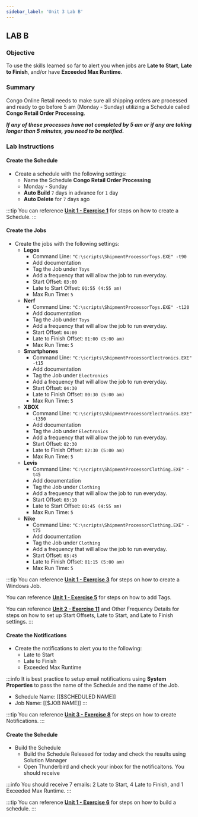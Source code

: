 ```yaml
---
sidebar_label: 'Unit 3 Lab B'
---
```


## LAB B

### Objective

To use the skills learned so far to alert you when jobs are **Late to Start**, **Late to Finish**, and/or have **Exceeded Max Runtime**.

### Summary

Congo Online Retail needs to make sure all shipping orders are processed and ready to go before 5 am (Monday - Sunday) utilizing a Schedule called **Congo Retail Order Processing**.   

**_If any of these processes have not completed by 5 am or if any are taking longer than 5 minutes, you need to be notified._** 

### Lab Instructions

#### Create the Schedule

* Create a schedule with the following settings:
  * Name the Schedule **Congo Retail Order Processing**
  * Monday - Sunday
  * **Auto Build** ```7``` days in advance for ```1``` day
  * **Auto Delete** for ```7``` days ago

:::tip
You can reference [**Unit 1 - Exercise 1**](./Unit%201%20Exercise%201.md) for steps on how to create a Schedule.
:::

#### Create the Jobs

* Create the jobs with the following settings:
  * **Legos**
    * Command Line: ```"C:\scripts\ShipmentProcessorToys.EXE" -t90```
    * Add documentation
    * Tag the Job under ```Toys```
    * Add a frequency that will allow the job to run everyday.
    * Start Offset: ```03:00```
    * Late to Start Offset: ```01:55 (4:55 am)```
    * Max Run Time: ```5```
  * **Nerf**
    * Command Line: ```"C:\scripts\ShipmentProcessorToys.EXE" -t120```
    * Add documentation
    * Tag the Job under ```Toys```
    * Add a frequency that will allow the job to run everyday.
    * Start Offset: ```04:00```
    * Late to Finish Offset: ```01:00 (5:00 am)```
    * Max Run Time: ```5```
  * **Smartphones**
    * Command Line: ```"C:\scripts\ShipmentProcessorElectronics.EXE" -t15```
    * Add documentation 
    * Tag the Job under ```Electronics```
    * Add a frequency that will allow the job to run everyday.
    * Start Offset: ``04:30``
    * Late to Finish Offset: ```00:30 (5:00 am)```
    * Max Run Time: ```5```
  * **XBOX**
    * Command Line: ```"C:\scripts\ShipmentProcessorElectronics.EXE" -t350```
    * Add documentation 
    * Tag the Job under ```Electronics```
    * Add a frequency that will allow the job to run everyday.
    * Start Offset: ```02:30```
    * Late to Finish Offset: ```02:30 (5:00 am)```
    * Max Run Time: ```5```
  * **Levis**
    * Command Line: ```"C:\scripts\ShipmentProcessorClothing.EXE" -t45```
    * Add documentation 
    * Tag the Job under ```Clothing```
    * Add a frequency that will allow the job to run everyday.
    * Start Offset: ```03:10```
    * Late to Start Offset: ```01:45 (4:55 am)```
    * Max Run Time: ```5```
  * **Nike**
    * Command Line: ```"C:\scripts\ShipmentProcessorClothing.EXE" -t75```
    * Add documentation 
    * Tag the Job under ```Clothing```
    * Add a frequency that will allow the job to run everyday.
    * Start Offset: ```03:45```
    * Late to Finish Offset: ```01:15 (5:00 am)```
    * Max Run Time: ```5```

:::tip
You can reference [**Unit 1 - Exercise 3**](./Unit%201%20Exercise%203.md) for steps on how to create a Windows Job.

You can reference [**Unit 1 - Exercise 5**](./Unit%201%20Exercise%205.md) for steps on how to add Tags.

You can reference [**Unit 2 - Exercise 11**](./Unit%202%20Exercise%2011.md) and Other Frequency Details for steps on how to set up Start Offsets, Late to Start, and Late to Finish settings.
:::

#### Create the Notifications

* Create the notifications to alert you to the following:
  * Late to Start
  * Late to Finish
  * Exceeded Max Runtime

:::info
It is best practice to setup email notifications using **System Properties** to pass the name of the Schedule and the name of the Job.
* Schedule Name: [[$SCHEDULED NAME]]
* Job Name: [[$JOB NAME]]
:::

:::tip
You can reference [**Unit 3 - Exercise 8**](./Unit%203%20Exercise%208.md) for steps on how to create Notifications.
:::

#### Create the Schedule

* Build the Schedule
    * Build the Schedule Released for today and check the results using Solution Manager
    * Open Thunderbird and check your inbox for the notificaitons. You should receive 

:::info
You should receive 7 emails: 2 Late to Start, 4 Late to Finish, and 1 Exceeded Max Runtime.
:::

:::tip
You can reference [**Unit 1 - Exercise 6**](./Unit%201%20Exercise%206.md) for steps on how to build a schedule.
:::

<!--
## Enterprise Manager

<details>

:::tip [Walkthrough Video - Unit 3 Lab B](../static/videobasic/U3LabB.mp4)

:::

* **Schedule Information**

    * Name the Schedule **Congo Retail Order Processing**
    * Monday through Sunday
    * **Auto Build** ```7``` days in advance for ```1``` day
    * **Auto Delete** for ```7``` days ago

* **Job Information**

*  Legos
    * Command Line: 
     ```"C:\scripts\ShipmentProcessorToys.EXE" -t90```
    * Start Offset: ```03:00```
    * Absolute Late to Start Offset: ```01:55 (4:55 am)```
    * Max Run Time: ```5```
    * Add documentation
    * Tag the Job under ```Toys```
* Nerf
    * Command Line: ```"C:\scripts\ShipmentProcessorToys.EXE" -t120```
    * Start Offset: ```04:00```
    * Absolute Late to Finish Offset: ```01:00 (5:00 am)```
    * Max Run Time: ```5```
    * Add documentation 
    * Tag the Job under ```Toys```
* Smartphones
    * Command Line: ```"C:\scripts\ShipmentProcessorElectronics.EXE" -t15```
    * Start Offset: ``04:30``
    * Absolute Late to Finish Offset: ```00:30 (5:00 am)```
    * Max Run Time: ```5```
    * Add documentation 
    * Tag the Job under ```Electronics```
* XBOX
    * Command Line: ```"C:\scripts\ShipmentProcessorElectronics.EXE" -t350```
    * Start Offset: ```02:30```
    * Absolute Late to Finish Offset: ```02:30 (5:00 am)```
    * Max Run Time: ```5```
    * Add documentation 
    * Tag the Job under ```Electronics```
* Levis
    * Command Line: ```"C:\scripts\ShipmentProcessorClothing.EXE" -t45```
    * Start Offset: ```03:10```
    * Absolute Late to Start Offset: ```01:45 (4:55 am)```
    * Max Run Time: ```5```
    * Add documentation 
    * Tag the Job under ```Clothing```
* Nike
    * Command Line: ```"C:\scripts\ShipmentProcessorClothing.EXE" -t75```
    * Start Offset: ```03:45```
    * Absolute Late to Finish Offset: ```01:15 (5:00 am)```
    * Max Run Time: ```5```
    * Add documentation 
    * Tag the Job under ```Clothing```

* **Notifications**
    * Setup Email Notifications in Notification Manager using Global Properties to pass the Name of the Schedule and Job in the subject when the following conditions have been met:
    * Late to Start
    * Late to Finish
    * Exceeded Max Runtime

* **Build**
    * Build the Schedule Released for today and check the results using Solution Manager
    * Open Thunderbird and check your inbox

</details>
-->
